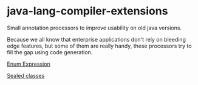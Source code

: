# java-lang-compiler-extensions
Small annotation processors to improve usability on old java versions.

Because we all know that enterprise applications don't rely on bleeding edge features,
but some of them are really handy, these processors try to fill the gap using code generation.

[Enum Expression](./enum-expression/README.md)

[Sealed classes](./sealed-classes/README.md)
